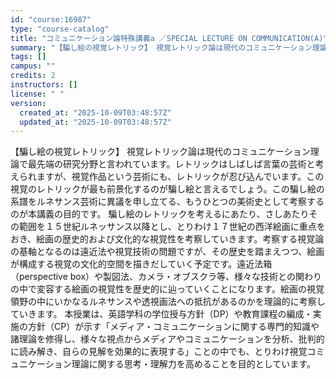 ```yaml
---
id: "course:16987"
type: "course-catalog"
title: "コミュニケーション論特殊講義a ／SPECIAL LECTURE ON COMMUNICATION(A)"
summary: "【騙し絵の視覚レトリック】 視覚レトリック論は現代のコミュニケーション理論で最先端の研究分野と言われています。レトリックはしばしば言葉の芸術と考えられますが、視覚作品という芸術にも、レトリックが忍び込んでいます。この視覚のレトリックが最も前…"
tags: []
campus: ""
credits: 2
instructors: []
license: " "
version:
  created_at: "2025-10-09T03:48:57Z"
  updated_at: "2025-10-09T03:48:57Z"
---
```


【騙し絵の視覚レトリック】 視覚レトリック論は現代のコミュニケーション理論で最先端の研究分野と言われています。レトリックはしばしば言葉の芸術と考えられますが、視覚作品という芸術にも、レトリックが忍び込んでいます。この視覚のレトリックが最も前景化するのが騙し絵と言えるでしょう。この騙し絵の系譜をルネサンス芸術に異議を申し立てる、もうひとつの美術史として考察するのが本講義の目的です。 騙し絵のレトリックを考えるにあたり、さしあたりその範囲を１５世紀ルネッサンス以降とし、とりわけ１７世紀の西洋絵画に重点をおき、絵画の歴史的および文化的な視覚性を考察していきます。考察する視覚論の基軸となるのは遠近法や視覚技術の問題ですが、その歴史を踏まえつつ、絵画が構成する視覚の文化的空間を描きだしていく予定です。遠近法箱（perspective box）や製図法、カメラ・オブスクラ等、様々な技術との関わりの中で変容する絵画の視覚性を歴史的に辿っていくことになります。絵画の視覚領野の中にいかなるルネサンスや透視画法への抵抗があるのかを理論的に考察していきます。 本授業は、英語学科の学位授与方針（DP）や教育課程の編成・実施の方針（CP）が示す「メディア・コミュニケーションに関する専門的知識や諸理論を修得し、様々な視点からメディアやコミュニケーションを分析、批判的に読み解き、自らの見解を効果的に表現する」ことの中でも、とりわけ視覚コミュニケーション理論に関する思考・理解力を高めることを目的としています。
